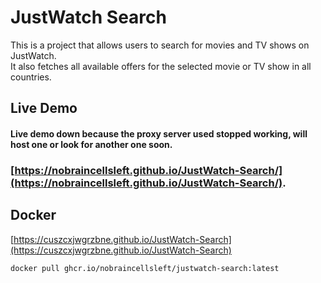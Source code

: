 # JustWatch Search

This is a project that allows users to search for movies and TV shows on JustWatch.\
It also fetches all available offers for the selected movie or TV show in all countries.

## Live Demo
#### Live demo down because the proxy server used stopped working, will host one or look for another one soon. 

### [https://nobraincellsleft.github.io/JustWatch-Search/](https://nobraincellsleft.github.io/JustWatch-Search/).


## Docker
[https://cuszcxjwgrzbne.github.io/JustWatch-Search](https://cuszcxjwgrzbne.github.io/JustWatch-Search)
```
docker pull ghcr.io/nobraincellsleft/justwatch-search:latest
```
